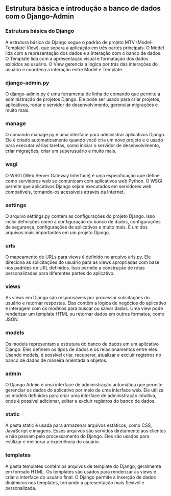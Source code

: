 ## Estrutura básica e introdução a banco de dados com o Django-Admin

### Estrutura básica do Django

A estrutura básica do Django segue o padrão de projeto MTV (Model-Template-View), que separa a aplicação em três partes principais. O Model lida com a representação dos dados e a interação com o banco de dados. O Template lida com a apresentação visual e formatação dos dados exibidos ao usuário. O View gerencia a lógica por trás das interações do usuário e coordena a interação entre Model e Template.

### django-admin.py

O django-admin.py é uma ferramenta de linha de comando que permite a administração de projetos Django. Ele pode ser usado para criar projetos, aplicativos, rodar o servidor de desenvolvimento, gerenciar migrações e muito mais.

### manage

O comando manage.py é uma interface para administrar aplicativos Django. Ele é criado automaticamente quando você cria um novo projeto e é usado para executar várias tarefas, como iniciar o servidor de desenvolvimento, criar migrações, criar um superusuário e muito mais.

### wsgi

O WSGI (Web Server Gateway Interface) é uma especificação que define como servidores web se comunicam com aplicativos web Python. O WSGI permite que aplicativos Django sejam executados em servidores web compatíveis, tornando-os acessíveis através da Internet.

### settings

O arquivo settings.py contém as configurações do projeto Django. Isso inclui definições como a configuração do banco de dados, configurações de segurança, configurações de aplicativos e muito mais. É um dos arquivos mais importantes em um projeto Django.

### urls

O mapeamento de URLs para views é definido no arquivo urls.py. Ele direciona as solicitações do usuário para as views apropriadas com base nos padrões de URL definidos. Isso permite a construção de rotas personalizadas para diferentes partes do aplicativo.

### views

As views em Django são responsáveis por processar solicitações do usuário e retornar respostas. Elas contêm a lógica de negócios do aplicativo e interagem com os modelos para buscar ou salvar dados. Uma view pode renderizar um template HTML ou retornar dados em outros formatos, como JSON.

### models

Os models representam a estrutura do banco de dados em um aplicativo Django. Eles definem os tipos de dados e os relacionamentos entre eles. Usando models, é possível criar, recuperar, atualizar e excluir registros no banco de dados de maneira orientada a objetos.

### admin

O Django Admin é uma interface de administração automática que permite gerenciar os dados do aplicativo por meio de uma interface web. Ele utiliza os models definidos para criar uma interface de administração intuitiva, onde é possível adicionar, editar e excluir registros do banco de dados.

### static

A pasta static é usada para armazenar arquivos estáticos, como CSS, JavaScript e imagens. Esses arquivos são servidos diretamente aos clientes e não passam pelo processamento do Django. Eles são usados para estilizar e melhorar a experiência do usuário.

### templates

A pasta templates contém os arquivos de template do Django, geralmente em formato HTML. Os templates são usados para renderizar as views e criar a interface do usuário final. O Django permite a inserção de dados dinâmicos nos templates, tornando a apresentação mais flexível e personalizada.